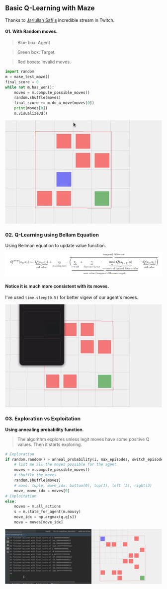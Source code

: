 ## Basic Q-Learning with Maze

Thanks to [Jariullah Safi's](https://github.com/safijari) incredible stream in Twitch.

#### 01. With Random moves.
> Blue box: Agent

> Green box: Target.

> Red boxes: Invalid moves. 


```python
import random
m = make_test_maze()
final_score = 0
while not m.has_won():
    moves = m.compute_possible_moves()
    random.shuffle(moves)
    final_score += m.do_a_move(moves[0])
    print(moves[0])
    m.visualize3d()
```
![](./artifacts/Random-steps2.gif)



### 02. Q-Learning using Bellam Equation

Using Bellman equation to update value function.

![](./artifacts/bellman-equation.png)

#### Notice it is much more consistent with its moves.

I've used ```time.sleep(0.5)``` for better vigew of our agent's moves.

![](./artifacts/q-learnt.gif)


### 03. Exploration vs Exploitation

<strong>Using annealing probability function.</strong>

> The algorithm explores unless legit moves have some positive Q values. Then it starts exploring.

```python
# Exploration
if random.random() > anneal_probability(i, max_episodes, switch_episodes, 0.5) or i < switch_episodes:
    # list me all the moves possible for the agent
    moves = m.compute_possible_moves()
    # shuffle the moves
    random.shuffle(moves)
    # move: tuple, move_idx: bottom(0), top(1), left (2), right(3)
    move, move_idx = moves[0]
# Exploitation
else:
    moves = m.all_actions
    s = m.state_for_agent(m.mousy)
    move_idx = np.argmax(q.q[s])
    move = moves[move_idx]
```


![](./artifacts/explorationExploitation.gif)